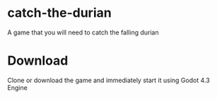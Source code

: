 # catch-the-durian

A game that you will need to catch the falling durian

# Download

Clone or download the game and immediately start it using Godot 4.3 Engine
